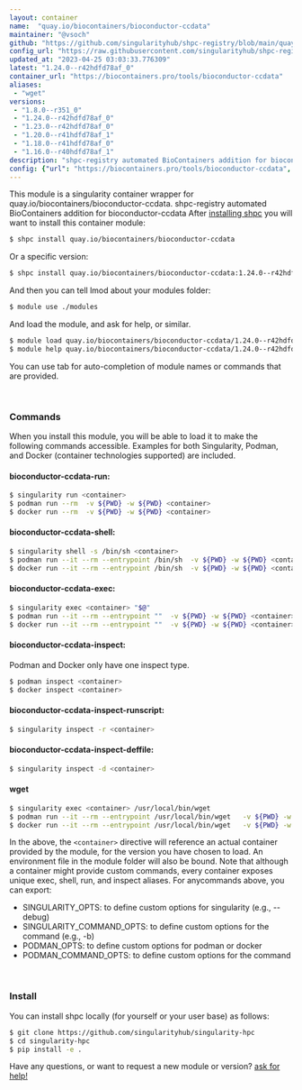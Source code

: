 ```yaml
---
layout: container
name:  "quay.io/biocontainers/bioconductor-ccdata"
maintainer: "@vsoch"
github: "https://github.com/singularityhub/shpc-registry/blob/main/quay.io/biocontainers/bioconductor-ccdata/container.yaml"
config_url: "https://raw.githubusercontent.com/singularityhub/shpc-registry/main/quay.io/biocontainers/bioconductor-ccdata/container.yaml"
updated_at: "2023-04-25 03:03:33.776309"
latest: "1.24.0--r42hdfd78af_0"
container_url: "https://biocontainers.pro/tools/bioconductor-ccdata"
aliases:
 - "wget"
versions:
 - "1.8.0--r351_0"
 - "1.24.0--r42hdfd78af_0"
 - "1.23.0--r42hdfd78af_0"
 - "1.20.0--r41hdfd78af_1"
 - "1.18.0--r41hdfd78af_0"
 - "1.16.0--r40hdfd78af_1"
description: "shpc-registry automated BioContainers addition for bioconductor-ccdata"
config: {"url": "https://biocontainers.pro/tools/bioconductor-ccdata", "maintainer": "@vsoch", "description": "shpc-registry automated BioContainers addition for bioconductor-ccdata", "latest": {"1.24.0--r42hdfd78af_0": "sha256:81f28724f77c3188cf45a401701461d8d358cb4cc0fce8b62313b9e12387b410"}, "tags": {"1.8.0--r351_0": "sha256:d229e9a26968a39afff6544f39e76cf2e15e544a0ef4ce0377aba8ad977cd46f", "1.24.0--r42hdfd78af_0": "sha256:81f28724f77c3188cf45a401701461d8d358cb4cc0fce8b62313b9e12387b410", "1.23.0--r42hdfd78af_0": "sha256:3ffaf80bf3ba3021a672a016700d674b97fbe29004bfd38bac97e7f5d80c83c2", "1.20.0--r41hdfd78af_1": "sha256:5c60fd2261f016047c4810d21a747c4ea00ae4356dcb4c673d3c6015b374252b", "1.18.0--r41hdfd78af_0": "sha256:81e5cd8f9adfac7e0922991571e217a0407bc347f6799ad5466bf2433d5388b3", "1.16.0--r40hdfd78af_1": "sha256:efbde2eda5f28b25ce0a5e164a604cdcb22d0b14d1d8405393629f02e0534f07"}, "docker": "quay.io/biocontainers/bioconductor-ccdata", "aliases": {"wget": "/usr/local/bin/wget"}}
---
```


This module is a singularity container wrapper for quay.io/biocontainers/bioconductor-ccdata.
shpc-registry automated BioContainers addition for bioconductor-ccdata
After [installing shpc](#install) you will want to install this container module:


```bash
$ shpc install quay.io/biocontainers/bioconductor-ccdata
```

Or a specific version:

```bash
$ shpc install quay.io/biocontainers/bioconductor-ccdata:1.24.0--r42hdfd78af_0
```

And then you can tell lmod about your modules folder:

```bash
$ module use ./modules
```

And load the module, and ask for help, or similar.

```bash
$ module load quay.io/biocontainers/bioconductor-ccdata/1.24.0--r42hdfd78af_0
$ module help quay.io/biocontainers/bioconductor-ccdata/1.24.0--r42hdfd78af_0
```

You can use tab for auto-completion of module names or commands that are provided.

<br>

### Commands

When you install this module, you will be able to load it to make the following commands accessible.
Examples for both Singularity, Podman, and Docker (container technologies supported) are included.

#### bioconductor-ccdata-run:

```bash
$ singularity run <container>
$ podman run --rm  -v ${PWD} -w ${PWD} <container>
$ docker run --rm  -v ${PWD} -w ${PWD} <container>
```

#### bioconductor-ccdata-shell:

```bash
$ singularity shell -s /bin/sh <container>
$ podman run --it --rm --entrypoint /bin/sh  -v ${PWD} -w ${PWD} <container>
$ docker run --it --rm --entrypoint /bin/sh  -v ${PWD} -w ${PWD} <container>
```

#### bioconductor-ccdata-exec:

```bash
$ singularity exec <container> "$@"
$ podman run --it --rm --entrypoint ""  -v ${PWD} -w ${PWD} <container> "$@"
$ docker run --it --rm --entrypoint ""  -v ${PWD} -w ${PWD} <container> "$@"
```

#### bioconductor-ccdata-inspect:

Podman and Docker only have one inspect type.

```bash
$ podman inspect <container>
$ docker inspect <container>
```

#### bioconductor-ccdata-inspect-runscript:

```bash
$ singularity inspect -r <container>
```

#### bioconductor-ccdata-inspect-deffile:

```bash
$ singularity inspect -d <container>
```


#### wget

```bash
$ singularity exec <container> /usr/local/bin/wget
$ podman run --it --rm --entrypoint /usr/local/bin/wget   -v ${PWD} -w ${PWD} <container> -c " $@"
$ docker run --it --rm --entrypoint /usr/local/bin/wget   -v ${PWD} -w ${PWD} <container> -c " $@"
```



In the above, the `<container>` directive will reference an actual container provided
by the module, for the version you have chosen to load. An environment file in the
module folder will also be bound. Note that although a container
might provide custom commands, every container exposes unique exec, shell, run, and
inspect aliases. For anycommands above, you can export:

 - SINGULARITY_OPTS: to define custom options for singularity (e.g., --debug)
 - SINGULARITY_COMMAND_OPTS: to define custom options for the command (e.g., -b)
 - PODMAN_OPTS: to define custom options for podman or docker
 - PODMAN_COMMAND_OPTS: to define custom options for the command

<br>

### Install

You can install shpc locally (for yourself or your user base) as follows:

```bash
$ git clone https://github.com/singularityhub/singularity-hpc
$ cd singularity-hpc
$ pip install -e .
```

Have any questions, or want to request a new module or version? [ask for help!](https://github.com/singularityhub/singularity-hpc/issues)